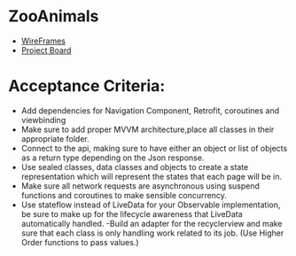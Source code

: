 # ZooAnimals

- [WireFrames](https://whimsical.com/zooanimal-FTf5TcJYR6MESVMpREZvee)
- [Project Board](https://www.notion.so/ravebizz/f839b67c52c14e3c847bcebbb82575ea?v=3e58c1f6027b44f5a9f23a8f6b1b79f1ø)

# Acceptance Criteria:

- Add dependencies for Navigation Component, Retrofit, coroutines and viewbinding
- Make sure to add proper MVVM architecture,place all classes in their appropriate folder.
- Connect to the api, making sure to have either an object or list of objects as a return type
  depending on the Json response.
- Use sealed classes, data classes and objects to create a state representation which will represent
  the states that each page will be in.
- Make sure all network requests are asynchronous using suspend functions and coroutines to make
  sensible concurrency.
- Use stateflow instead of LiveData for your Observable implementation, be sure to make up for the
  lifecycle awareness that LiveData automatically handled. -Build an adapter for the recyclerview
  and make sure that each class is only handling work related to its job. (Use Higher Order
  functions to pass values.)
  
  